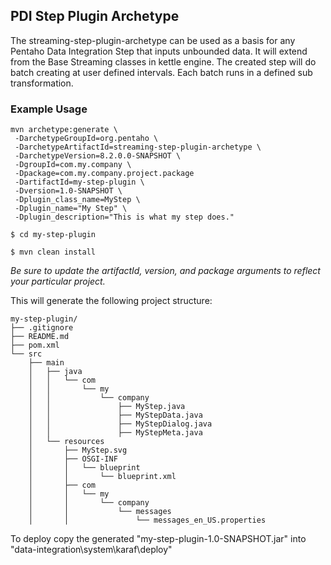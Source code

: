 ## PDI Step Plugin Archetype

The streaming-step-plugin-archetype can be used as a basis for any Pentaho Data Integration Step that inputs unbounded data.  It will extend from the Base Streaming classes in kettle engine.  The created step will do batch creating at user defined intervals.  Each batch runs in a defined sub transformation.

### Example Usage
```
mvn archetype:generate \
 -DarchetypeGroupId=org.pentaho \
 -DarchetypeArtifactId=streaming-step-plugin-archetype \
 -DarchetypeVersion=8.2.0.0-SNAPSHOT \
 -DgroupId=com.my.company \
 -Dpackage=com.my.company.project.package
 -DartifactId=my-step-plugin \
 -Dversion=1.0-SNAPSHOT \
 -Dplugin_class_name=MyStep \
 -Dplugin_name="My Step" \
 -Dplugin_description="This is what my step does."
 
$ cd my-step-plugin

$ mvn clean install
```
_Be sure to update the artifactId, version, and package arguments to reflect your particular project._

This will generate the following project structure:
```
my-step-plugin/
├── .gitignore
├── README.md
├── pom.xml
└── src
    ├── main
    │   ├── java
    │   │   └── com
    │   │       └── my
    │   │           └── company
    │   │               ├── MyStep.java
    │   │               ├── MyStepData.java
    │   │               ├── MyStepDialog.java
    │   │               ├── MyStepMeta.java
    │   └── resources
    │       ├── MyStep.svg
    │       ├── OSGI-INF
    │       │   └── blueprint
    │       │       └── blueprint.xml
    │       ├── com
    │       │   └── my
    │       │       └── company
    │       │           └── messages
    │       │               └── messages_en_US.properties
```

To deploy copy the generated "my-step-plugin-1.0-SNAPSHOT.jar" into "data-integration\system\karaf\deploy"
